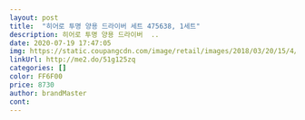 ```yaml
---
layout: post 
title:  "히어로 투명 양용 드라이버 세트 475638, 1세트" 
description: 히어로 투명 양용 드라이버  ..
date: 2020-07-19 17:47:05 
img: https://static.coupangcdn.com/image/retail/images/2018/03/20/15/4/7f9e59ea-0d3f-478c-ad26-bc5eda5829f1.jpg 
linkUrl: http://me2.do/51g125zq 
categories: [] 
color: FF6F00 
price: 8730 
author: brandMaster 
cont:  
---
```

 